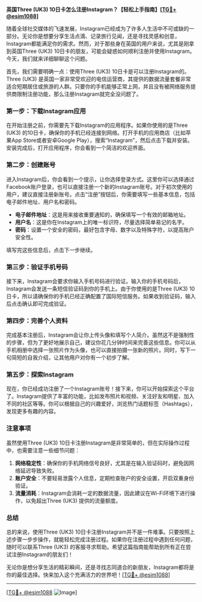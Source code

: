 **英国Three (UK3) 10日卡怎么注册Instagram？【轻松上手指南】[[TG💪+ @esim1088](https://t.me/s/esim1088)]**

随着全球社交媒体的飞速发展，Instagram已经成为了许多人生活中不可或缺的一部分。无论你是想要分享生活点滴、记录旅行见闻，还是寻找灵感和创意，Instagram都能满足你的需求。然而，对于那些身在英国的用户来说，尤其是刚拿到英国Three (UK3) 10日卡的朋友，可能会疑惑如何顺利注册并使用Instagram。今天，我们就来详细聊聊这个问题。

首先，我们需要明确一点：使用Three (UK3) 10日卡是可以注册Instagram的。Three (UK3) 是英国一家非常受欢迎的电信运营商，其提供的数据流量套餐非常适合短期居住或旅游的人群。只要你的手机能够正常上网，并且没有被网络服务提供商限制注册功能，那么注册Instagram就完全没问题了。

### 第一步：下载Instagram应用

在开始注册之前，你需要先下载Instagram的应用程序。如果你使用的是Three (UK3) 的10日卡，确保你的手机已经连接到网络。打开手机的应用商店（比如苹果App Store或者安卓Google Play），搜索“Instagram”，然后点击下载并安装。安装完成后，打开应用程序，你会看到一个简洁的欢迎界面。

### 第二步：创建账号

进入Instagram后，你会看到一个提示，让你选择登录方式。这里你可以选择通过Facebook账户登录，也可以直接注册一个新的Instagram账号。对于初次使用的用户，建议直接注册新账号。点击“注册”按钮后，你需要填写一些基本信息，包括电子邮件地址、用户名和密码。

* **电子邮件地址**：这是用来接收重要通知的，确保填写一个有效的邮箱地址。
* **用户名**：这是你在Instagram上的唯一标识符，尽量选择简单易记的名字。
* **密码**：设置一个安全的密码，最好包含字母、数字以及特殊字符，以提高账户安全性。

填写完这些信息后，点击下一步继续。

### 第三步：验证手机号码

接下来，Instagram会要求你输入手机号码进行验证。输入你的手机号码后，Instagram会发送一条短信验证码到你的手机上。由于你使用的是Three (UK3) 10日卡，所以请确保你的手机已经正确配置了国际短信服务。如果收到验证码，输入后点击确认即可完成验证。

### 第四步：完善个人资料

完成基本注册后，Instagram会让你上传头像和填写个人简介。虽然这不是强制性的步骤，但为了更好地展示自己，建议你花几分钟时间来完善这些信息。你可以从手机相册中选择一张照片作为头像，也可以直接拍摄一张新的照片。同时，写下一句简短的自我介绍，让其他用户对你有一个初步了解。

### 第五步：探索Instagram

现在，你已经成功注册了一个Instagram账号！接下来，你可以开始探索这个平台了。Instagram提供了丰富的功能，比如发布照片和视频、关注好友和明星、加入不同的社区等等。你可以根据自己的兴趣爱好，浏览热门话题标签（Hashtags），发现更多有趣的内容。

### 注意事项

虽然使用Three (UK3) 10日卡注册Instagram是非常简单的，但在实际操作过程中，也需要注意一些细节问题：

1. **网络稳定性**：确保你的手机网络信号良好，尤其是在输入验证码时，避免因网络延迟导致失败。
2. **账户安全**：不要轻易泄露个人信息，定期检查账户的安全设置，开启双重身份验证。
3. **流量消耗**：Instagram会消耗一定的数据流量，因此建议在Wi-Fi环境下进行操作，以免超出Three (UK3) 提供的流量额度。

### 总结

总的来说，使用Three (UK3) 10日卡注册Instagram并不是一件难事。只要按照上述步骤一步步操作，就能轻松完成注册过程。如果你在注册过程中遇到任何问题，随时可以联系Three (UK3) 的客服寻求帮助。希望这篇指南能帮助到所有正在尝试注册Instagram的朋友们！

无论你是想分享生活的精彩瞬间，还是寻找志同道合的新朋友，Instagram都将是你的最佳选择。快来加入这个充满活力的世界吧！[[TG💪+ @esim1088](https://t.me/s/esim1088)]

---

[[TG💪+ @esim1088](https://t.me/s/esim1088) ![Image](https://i.postimg.cc/4NQfJmqS/Snipaste-2025-05-13-00-14-12.png)]